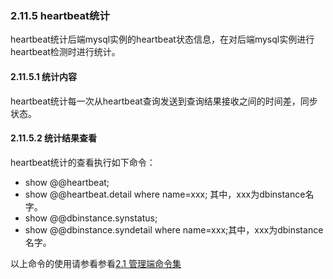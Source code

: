 ### 2.11.5 heartbeat统计
heartbeat统计后端mysql实例的heartbeat状态信息，在对后端mysql实例进行heartbeat检测时进行统计。

#### 2.11.5.1  统计内容
heartbeat统计每一次从heartbeat查询发送到查询结果接收之间的时间差，同步状态。

#### 2.11.5.2  统计结果查看
heartbeat统计的查看执行如下命令：

+ show @@heartbeat;
+ show @@heartbeat.detail where name=xxx; 其中，xxx为dbinstance名字。
+ show @@dbinstance.synstatus;
+ show @@dbinstance.syndetail where name=xxx;其中，xxx为dbinstance名字。

以上命令的使用请参看参看[2.1 管理端命令集](../2.01_manager_cmd.md)

